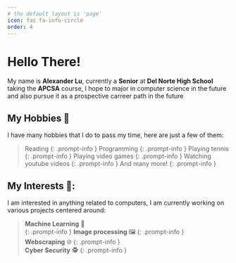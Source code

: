 ```yaml
---
# the default layout is 'page'
icon: fas fa-info-circle
order: 4
---
```


# Hello There!
My name is **Alexander Lu**, currently a **Senior** at **Del Norte High School** taking the **APCSA** course, I hope to major in computer science in the future and also pursue it as a prospective carreer path in the future


## My Hobbies 🎾

I have many hobbies that I do to pass my time, here are just a few of them:

> Reading
{: .prompt-info }
> Programming
{: .prompt-info }
> Playing tennis
{: .prompt-info }
> Playing video games
{: .prompt-info }
> Watching youtube videos
{: .prompt-info }
> And many more!
{: .prompt-info }


## My Interests 🔬:
I am interested in anything related to computers, I am currently working on various projects centered around:
> **Machine Learning** 🤖  
{: .prompt-info }
> **Image processing** 🖼️
{: .prompt-info }  
> **Webscraping**      🌐
{: .prompt-info }  
> **Cyber Security**   🕵️
{: .prompt-info }  